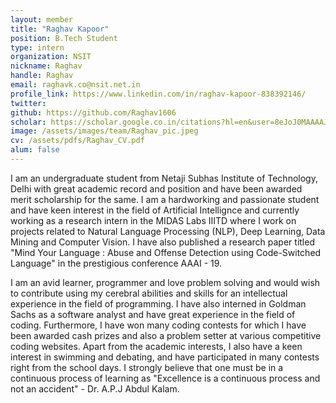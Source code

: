 ```yaml
---
layout: member
title: "Raghav Kapoor"
position: B.Tech Student
type: intern
organization: NSIT
nickname: Raghav
handle: Raghav
email: raghavk.co@nsit.net.in
profile_link: https://www.linkedin.com/in/raghav-kapoor-838392146/
twitter:
github: https://github.com/Raghav1606
scholar: https://scholar.google.co.in/citations?hl=en&user=8eJoJ0MAAAAJ
image: /assets/images/team/Raghav_pic.jpeg
cv: /assets/pdfs/Raghav_CV.pdf
alum: false
---
```

I am an undergraduate student from Netaji Subhas Institute of Technology, Delhi with great academic record and position and have been awarded merit scholarship for the same. I am a hardworking and passionate student and have keen interest in the field of Artificial Intellignce and currently working as a research intern in the MIDAS Labs IIITD where I work on projects related to Natural Language Processing (NLP), Deep Learning, Data Mining and Computer Vision. I have also published a research paper titled "Mind Your Language : Abuse and Offense Detection using Code-Switched Language" in the prestigious conference AAAI - 19. 

I am an avid learner, programmer and love problem solving and would wish to contribute using my cerebral abilities and skills for an intellectual experience in the field of programming. I have also interned in Goldman Sachs as a software analyst and have great experience in the field of coding. Furthermore, I have won many coding contests for which I have been awarded cash prizes and also a problem setter at various competitive coding websites. Apart from the academic interests, I also have a keen interest in swimming and debating, and have participated in many contests right from the school days. I strongly believe that one must be in a continuous process of learning as "Excellence is a continuous process and not an accident" - Dr. A.P.J Abdul Kalam.
